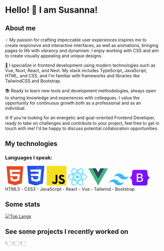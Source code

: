 # Hello! 👋 I am Susanna!

## About me

💡 My passion for crafting impeccable user experiences inspires me to create responsive and interactive interfaces, as well as animations, bringing pages to life with vibrancy and dynamism. I enjoy working with CSS and aim to create visually appealing and unique designs.

💼 I specialize in frontend development using modern technologies such as Vue, Nuxt, React, and Next. My stack includes TypeScript, JavaScript, HTML, and CSS, and I'm familiar with frameworks and libraries like TailwindCSS and Bootstrap.

📚 Ready to learn new tools and development methodologies, always open to sharing knowledge and experiences with colleagues. I value the opportunity for continuous growth both as a professional and as an individual.

🌐 If you're looking for an energetic and goal-oriented Frontend Developer, ready to take on challenges and contribute to your project, feel free to get in touch with me! I'd be happy to discuss potential collaboration opportunities.

## My technologies

### Languages I speak:

![HTML5](icons/html5.png) ![CSS3](icons/CSS3.png) ![JavaScript](icons/javascript.png) ![React](icons/react.png) ![Vue](icons/vue.png) ![Tailwind](icons/tailwind.png) 
 ![Bootstrap](icons/bootstrap.png) 
HTML5  -  CSS3  -  JavaScript  -  React  -  Vue  -  Tailwind  -  Bootstrap
    

## Some stats

[![Top Langs](https://github-readme-stats.vercel.app/api/top-langs/?username=shoproizoshlo&layout=compact&theme=dark&bg_color=22272e&title_color=ffffff&text_color=ffffff&cache=off)](https://github.com/anuraghazra/github-readme-stats)


## See some projects I recently worked on

👇🏻 👇🏻 👇🏻
